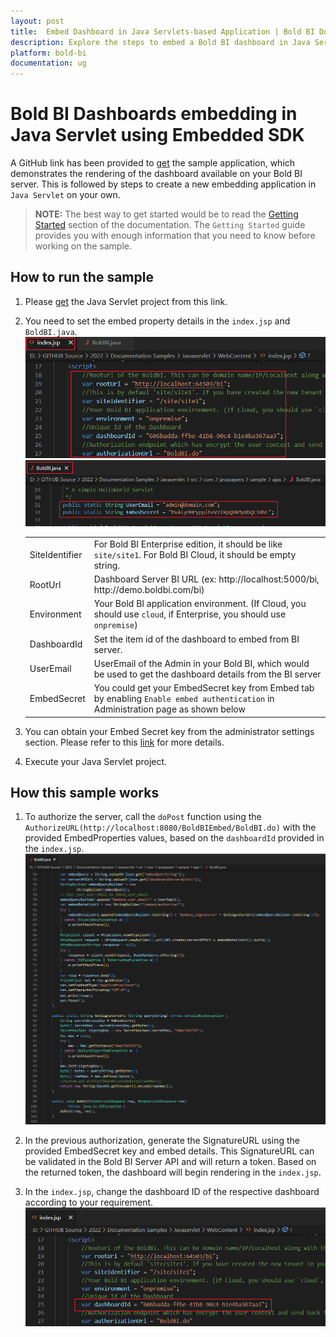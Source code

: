 ```yaml
---
layout: post
title:  Embed Dashboard in Java Servlets-based Application | Bold BI Docs
description: Explore the steps to embed a Bold BI dashboard in Java Servlets-based application with a demo sample walkthrough.
platform: bold-bi
documentation: ug
---
```


# Bold BI Dashboards embedding in Java Servlet using Embedded SDK

A GitHub link has been provided to [get](https://github.com/boldbi/java-servlet-sample) the sample application, which demonstrates the rendering of the dashboard available on your Bold BI server. This is followed by steps to create a new embedding application in `Java Servlet` on your own. 

> **NOTE:** The best way to get started would be to read the [Getting Started](/getting-started/embedding-in-your-application/) section of the documentation. The `Getting Started` guide provides you with enough information that you need to know before working on the sample.     

## How to run the sample

 1. Please [get](https://github.com/boldbi/java-servlet-sample) the Java Servlet project from this link.

 2. You need to set the embed property details in the `index.jsp` and `BoldBI.java`.
    ![Embed Properties in Index](/static/assets/javascript/sample/images/java-index-props.png)
    ![Embed Properties in API](/static/assets/javascript/sample/images/java-boldbi-props.png)  
    
    <meta charset="utf-8"/>
    <table>
    <tbody>
    <tr>
        <td align="left">SiteIdentifier</td>
        <td align="left">For Bold BI Enterprise edition, it should be like <code>site/site1</code>. For Bold BI Cloud, it should be empty string.</td>
    </tr>
    <tr>
        <td align="left">RootUrl</td>
        <td align="left">Dashboard Server BI URL (ex: http://localhost:5000/bi, http://demo.boldbi.com/bi)</td>
    </tr>
    <tr>
        <td align="left">Environment</td>
        <td align="left">Your Bold BI application environment. (If Cloud, you should use <code>cloud</code>, if  Enterprise, you should use <code>onpremise</code>)</td>
    </tr>
    <tr>
        <td align="left">DashboardId</td>
        <td align="left">Set the item id of the dashboard to embed from BI server. </td>
    </tr>
    <tr>
        <td align="left">UserEmail</td>
        <td align="left">UserEmail of the Admin in your Bold BI, which would be used to get the dashboard details from the BI server</td>
    </tr>
    <tr>
        <td align="left">EmbedSecret</td>
        <td align="left">You could get your EmbedSecret key from Embed tab by enabling <code>Enable embed authentication</code> in Administration page as shown below</td>
    </tr>
    </tbody>
    </table>


 3. You can obtain your Embed Secret key from the administrator settings section. Please refer to this [link](/site-administration/embed-settings/) for more details.    

 4. Execute your Java Servlet project.

## How this sample works

 1. To authorize the server, call the `doPost` function using the `AuthorizeURL(http://localhost:8080/BoldBIEmbed/BoldBI.do)` with the provided EmbedProperties values, based on the `dashboardId` provided in the `index.jsp`.
    ![Get Embed Details](/static/assets/javascript/sample/images/java-authorize.png)

 2. In the previous authorization, generate the SignatureURL using the provided EmbedSecret key and embed details. This SignatureURL can be validated in the Bold BI Server API and will return a token. Based on the returned token, the dashboard will begin rendering in the `index.jsp`.

 3. In the `index.jsp`, change the dashboard ID of the respective dashboard according to your requirement.
    ![Set Dashboard Id](/static/assets/javascript/sample/images/java-dashboard.png)  